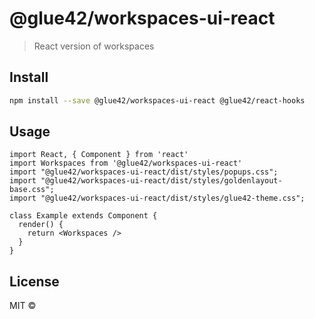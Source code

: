 # @glue42/workspaces-ui-react

> React version of workspaces


## Install

```bash
npm install --save @glue42/workspaces-ui-react @glue42/react-hooks
```

## Usage

```tsx
import React, { Component } from 'react'
import Workspaces from '@glue42/workspaces-ui-react'
import "@glue42/workspaces-ui-react/dist/styles/popups.css";
import "@glue42/workspaces-ui-react/dist/styles/goldenlayout-base.css";
import "@glue42/workspaces-ui-react/dist/styles/glue42-theme.css";

class Example extends Component {
  render() {
    return <Workspaces />
  }
}
```

## License

MIT © [](https://github.com/)
